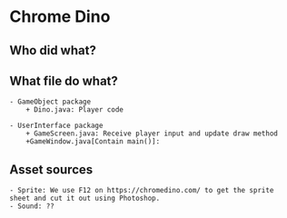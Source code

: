 # Chrome Dino

## Who did what?

## What file do what?

    - GameObject package
        + Dino.java: Player code

    - UserInterface package
        + GameScreen.java: Receive player input and update draw method
        +GameWindow.java[Contain main()]:

## Asset sources

    - Sprite: We use F12 on https://chromedino.com/ to get the sprite sheet and cut it out using Photoshop.
    - Sound: ??

